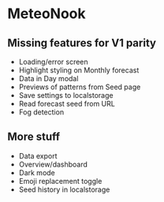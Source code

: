 # MeteoNook

## Missing features for V1 parity

- Loading/error screen
- Highlight styling on Monthly forecast
- Data in Day modal
- Previews of patterns from Seed page
- Save settings to localstorage
- Read forecast seed from URL
- Fog detection

## More stuff

- Data export
- Overview/dashboard
- Dark mode
- Emoji replacement toggle
- Seed history in localstorage

